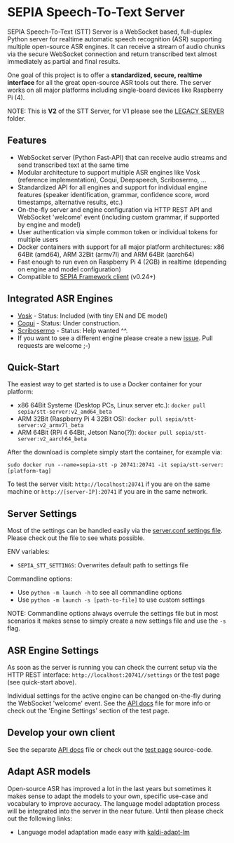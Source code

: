 # SEPIA Speech-To-Text Server

SEPIA Speech-To-Text (STT) Server is a WebSocket based, full-duplex Python server for realtime automatic speech recognition (ASR) supporting multiple open-source ASR engines.
It can receive a stream of audio chunks via the secure WebSocket connection and return transcribed text almost immediately as partial and final results.  
  
One goal of this project is to offer a **standardized, secure, realtime interface** for all the great open-source ASR tools out there.
The server works on all major platforms including single-board devices like Raspberry Pi (4).  
  
NOTE: This is **V2** of the STT Server, for V1 please see the [LEGACY SERVER](legacy-server) folder.

## Features

* WebSocket server (Python Fast-API) that can receive audio streams and send transcribed text at the same time
* Modular architecture to support multiple ASR engines like Vosk (reference implementation), Coqui, Deepspeech, Scribosermo, ...
* Standardized API for all engines and support for individual engine features (speaker identification, grammar, confidence score, word timestamps, alternative results, etc.)
* On-the-fly server and engine configuration via HTTP REST API and WebSocket 'welcome' event (including custom grammar, if supported by engine and model)
* User authentication via simple common token or individual tokens for multiple users
* Docker containers with support for all major platform architectures: x86 64Bit (amd64), ARM 32Bit (armv7l) and ARM 64Bit (aarch64)
* Fast enough to run even on Raspberry Pi 4 (2GB) in realtime (depending on engine and model configuration)
* Compatible to [SEPIA Framework client](https://github.com/SEPIA-Framework/sepia-html-client-app) (v0.24+)

## Integrated ASR Engines

- [Vosk](https://github.com/alphacep/vosk-api) - Status: Included (with tiny EN and DE model)
- [Coqui](https://github.com/coqui-ai/STT) - Status: Under construction.
- [Scribosermo](https://gitlab.com/Jaco-Assistant/Scribosermo) - Status: Help wanted ^^.
- If you want to see a different engine please create a new [issue](https://github.com/SEPIA-Framework/sepia-stt-server/issues). Pull requests are welcome ;-)

## Quick-Start

The easiest way to get started is to use a Docker container for your platform:
- x86 64Bit Systeme (Desktop PCs, Linux server etc.): `docker pull sepia/stt-server:v2_amd64_beta`
- ARM 32Bit (Raspberry Pi 4 32Bit OS): `docker pull sepia/stt-server:v2_armv7l_beta`
- ARM 64Bit (RPi 4 64Bit, Jetson Nano(?)): `docker pull sepia/stt-server:v2_aarch64_beta`

After the download is complete simply start the container, for example via:  
```
sudo docker run --name=sepia-stt -p 20741:20741 -it sepia/stt-server:[platform-tag]
```

To test the server visit: `http://localhost:20741` if you are on the same machine or `http://[server-IP]:20741` if you are in the same network.

## Server Settings

Most of the settings can be handled easily via the [server.conf settings file](src/server.conf). Please check out the file to see whats possible.

ENV variables:
- `SEPIA_STT_SETTINGS`: Overwrites default path to settings file

Commandline options:
- Use `python -m launch -h` to see all commandline options
- Use `python -m launch -s [path-to-file]` to use custom settings

NOTE: Commandline options always overrule the settings file but in most scenarios it makes sense to simply create a new settings file and use the `-s` flag.

## ASR Engine Settings

As soon as the server is running you can check the current setup via the HTTP REST interface: `http://localhost:20741//settings` or the test page (see quick-start above).  
  
Individual settings for the active engine can be changed on-the-fly during the WebSocket 'welcome' event. See the [API docs](API.md) file for more info or check out the 'Engine Settings' section of the test page.

## Develop your own client

See the separate [API docs](API.md) file or check out the [test page](src/www/test.html) source-code.

## Adapt ASR models

Open-source ASR has improved a lot in the last years but sometimes it makes sense to adapt the models to your own, specific use-case and vocabulary to improve accuracy.
The language model adaptation process will be integrated into the server in the near future. Until then please check out the following links:

- Language model adaptation made easy with [kaldi-adapt-lm](https://github.com/fquirin/kaldi-adapt-lm)
